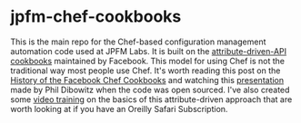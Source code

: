 # jpfm-chef-cookbooks
This is the main repo for the Chef-based configuration management automation code used at JPFM Labs. It is built on the [attribute-driven-API cookbooks](https://github.com/facebook/chef-cookbooks) maintained by Facebook. This model for using Chef is not the traditional way most people use Chef. It's worth reading this post on the [History of the Facebook Chef Cookbooks](https://engineering.fb.com/2016/04/15/core-data/facebook-chef-cookbooks/) and watching this [presentation](https://www.youtube.com/watch?v=-YtZiVxEiJ8) made by Phil Dibowitz when the code was open sourced. I've also created some [video training](https://www.oreilly.com/videos/learning-chef-for/9781491959442/) on the basics of this attribute-driven approach that are worth looking at if you have an Oreilly Safari Subscription.
